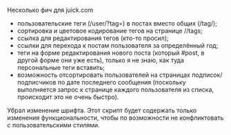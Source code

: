 Несколько фич для juick.com

* пользовательские теги (/user/?tag=) в постах вместо общих (/tag/);
* сортировка и цветовое кодирование тегов на странице /<user>/tags;
* ссылка для редактирования тегов (кто-то просил);
* ссылки для перехода к постам пользователя за определённый год;
* теги на форме редактирования нового поста (который #post, в другой форме они уже есть), только я не знаю, как туда персональные теги вставить;
* возможность отсортировать пользователей на страницах подписок/подписчиков по дате последнего сообщения (поскольку выполняется запрос к странице каждого пользователя из списка, происходит это не очень быстро).

Убрал изменение шрифта. Этот скрипт будет содержать только изменения функциональности, чтобы по возможности не конфликтовать с пользовательскими стилями.